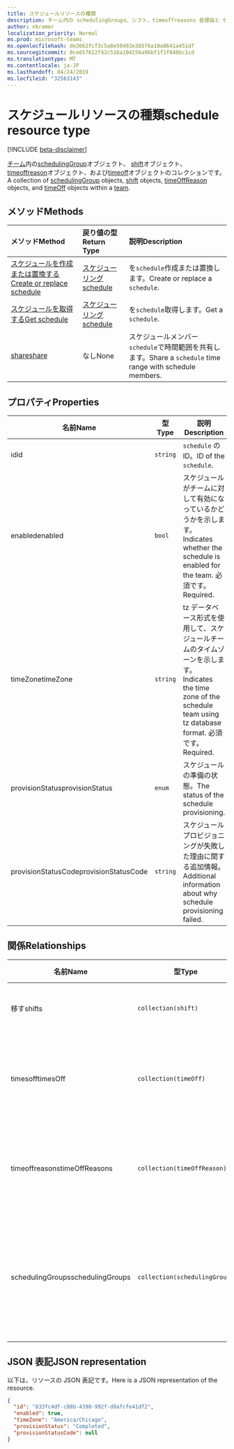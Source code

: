 ```yaml
---
title: スケジュールリソースの種類
description: チーム内の schedulingGroups、シフト、timeoffreasons 各理由と timesoff のコレクション。
author: nkramer
localization_priority: Normal
ms.prod: microsoft-teams
ms.openlocfilehash: de3662fcf3c5a8e50493e365f6a10a8641a451df
ms.sourcegitcommit: 0ce657622f42c510a104156a96bf1f1f040bc1cd
ms.translationtype: MT
ms.contentlocale: ja-JP
ms.lasthandoff: 04/24/2019
ms.locfileid: "32563143"
---
```

# <a name="schedule-resource-type"></a><span data-ttu-id="361f7-103">スケジュールリソースの種類</span><span class="sxs-lookup"><span data-stu-id="361f7-103">schedule resource type</span></span>

[!INCLUDE [beta-disclaimer](../../includes/beta-disclaimer.md)]

<span data-ttu-id="361f7-104">[チーム](../resources/team.md)内の[schedulingGroup](schedulinggroup.md)オブジェクト、 [shift](shift.md)オブジェクト、 [timeoffreason](timeoffreason.md)オブジェクト、および[timeoff](timeoff.md)オブジェクトのコレクションです。</span><span class="sxs-lookup"><span data-stu-id="361f7-104">A collection of [schedulingGroup](schedulinggroup.md) objects, [shift](shift.md) objects, [timeOffReason](timeoffreason.md) objects, and [timeOff](timeoff.md) objects within a [team](../resources/team.md).</span></span> 

## <a name="methods"></a><span data-ttu-id="361f7-105">メソッド</span><span class="sxs-lookup"><span data-stu-id="361f7-105">Methods</span></span>

| <span data-ttu-id="361f7-106">メソッド</span><span class="sxs-lookup"><span data-stu-id="361f7-106">Method</span></span>       | <span data-ttu-id="361f7-107">戻り値の型</span><span class="sxs-lookup"><span data-stu-id="361f7-107">Return Type</span></span>  |<span data-ttu-id="361f7-108">説明</span><span class="sxs-lookup"><span data-stu-id="361f7-108">Description</span></span>|
|:---------------|:--------|:----------|
|[<span data-ttu-id="361f7-109">スケジュールを作成または置換する</span><span class="sxs-lookup"><span data-stu-id="361f7-109">Create or replace schedule</span></span>](../api/team-put-schedule.md) | [<span data-ttu-id="361f7-110">スケジューリング</span><span class="sxs-lookup"><span data-stu-id="361f7-110">schedule</span></span>](schedule.md) | <span data-ttu-id="361f7-111">を`schedule`作成または置換します。</span><span class="sxs-lookup"><span data-stu-id="361f7-111">Create or replace a `schedule`.</span></span>|
|[<span data-ttu-id="361f7-112">スケジュールを取得する</span><span class="sxs-lookup"><span data-stu-id="361f7-112">Get schedule</span></span>](../api/schedule-get.md) | [<span data-ttu-id="361f7-113">スケジューリング</span><span class="sxs-lookup"><span data-stu-id="361f7-113">schedule</span></span>](schedule.md) | <span data-ttu-id="361f7-114">を`schedule`取得します。</span><span class="sxs-lookup"><span data-stu-id="361f7-114">Get a `schedule`.</span></span>|
|[<span data-ttu-id="361f7-115">share</span><span class="sxs-lookup"><span data-stu-id="361f7-115">share</span></span>](../api/schedule-share.md) | <span data-ttu-id="361f7-116">なし</span><span class="sxs-lookup"><span data-stu-id="361f7-116">None</span></span> | <span data-ttu-id="361f7-117">スケジュールメンバー `schedule`で時間範囲を共有します。</span><span class="sxs-lookup"><span data-stu-id="361f7-117">Share a `schedule` time range with schedule members.</span></span>|

## <a name="properties"></a><span data-ttu-id="361f7-118">プロパティ</span><span class="sxs-lookup"><span data-stu-id="361f7-118">Properties</span></span>
|<span data-ttu-id="361f7-119">名前</span><span class="sxs-lookup"><span data-stu-id="361f7-119">Name</span></span>                   |<span data-ttu-id="361f7-120">型</span><span class="sxs-lookup"><span data-stu-id="361f7-120">Type</span></span>           |<span data-ttu-id="361f7-121">説明</span><span class="sxs-lookup"><span data-stu-id="361f7-121">Description</span></span>                                                                                                                                      |
|-----------------------|---------------|-------------------------------------------------------------------------------------------------------------------------------------------------|
| <span data-ttu-id="361f7-122">id</span><span class="sxs-lookup"><span data-stu-id="361f7-122">id</span></span>                    |`string`  |<span data-ttu-id="361f7-123">`schedule` の ID。</span><span class="sxs-lookup"><span data-stu-id="361f7-123">ID of the `schedule`.</span></span>|
| <span data-ttu-id="361f7-124">enabled</span><span class="sxs-lookup"><span data-stu-id="361f7-124">enabled</span></span>               |`bool`    | <span data-ttu-id="361f7-125">スケジュールがチームに対して有効になっているかどうかを示します。</span><span class="sxs-lookup"><span data-stu-id="361f7-125">Indicates whether the schedule is enabled for the team.</span></span> <span data-ttu-id="361f7-126">必須です。</span><span class="sxs-lookup"><span data-stu-id="361f7-126">Required.</span></span>|
| <span data-ttu-id="361f7-127">timeZone</span><span class="sxs-lookup"><span data-stu-id="361f7-127">timeZone</span></span>              |`string`  | <span data-ttu-id="361f7-128">tz データベース形式を使用して、スケジュールチームのタイムゾーンを示します。</span><span class="sxs-lookup"><span data-stu-id="361f7-128">Indicates the time zone of the schedule team using tz database format.</span></span> <span data-ttu-id="361f7-129">必須です。</span><span class="sxs-lookup"><span data-stu-id="361f7-129">Required.</span></span>|
| <span data-ttu-id="361f7-130">provisionStatus</span><span class="sxs-lookup"><span data-stu-id="361f7-130">provisionStatus</span></span>       |`enum`    | <span data-ttu-id="361f7-131">スケジュールの準備の状態。</span><span class="sxs-lookup"><span data-stu-id="361f7-131">The status of the schedule provisioning.</span></span> |
| <span data-ttu-id="361f7-132">provisionStatusCode</span><span class="sxs-lookup"><span data-stu-id="361f7-132">provisionStatusCode</span></span>   |`string`  | <span data-ttu-id="361f7-133">スケジュールプロビジョニングが失敗した理由に関する追加情報。</span><span class="sxs-lookup"><span data-stu-id="361f7-133">Additional information about why schedule provisioning failed.</span></span> |


## <a name="relationships"></a><span data-ttu-id="361f7-134">関係</span><span class="sxs-lookup"><span data-stu-id="361f7-134">Relationships</span></span>
|<span data-ttu-id="361f7-135">名前</span><span class="sxs-lookup"><span data-stu-id="361f7-135">Name</span></span>                   |<span data-ttu-id="361f7-136">型</span><span class="sxs-lookup"><span data-stu-id="361f7-136">Type</span></span>           |<span data-ttu-id="361f7-137">説明</span><span class="sxs-lookup"><span data-stu-id="361f7-137">Description</span></span>                                                                                                                                      |
|-----------------------|---------------|-------------------------------------------------------------------------------------------------------------------------------------------------|
| <span data-ttu-id="361f7-138">移す</span><span class="sxs-lookup"><span data-stu-id="361f7-138">shifts</span></span>   |`collection(shift)`  | <span data-ttu-id="361f7-139">スケジュールのシフト。</span><span class="sxs-lookup"><span data-stu-id="361f7-139">The shifts in the schedule.</span></span> |
| <span data-ttu-id="361f7-140">timesoff</span><span class="sxs-lookup"><span data-stu-id="361f7-140">timesOff</span></span>   |`collection(timeOff)`  | <span data-ttu-id="361f7-141">スケジュールでオフにされた回数のインスタンス。</span><span class="sxs-lookup"><span data-stu-id="361f7-141">The instances of times off in the schedule.</span></span> |
| <span data-ttu-id="361f7-142">timeoffreasons</span><span class="sxs-lookup"><span data-stu-id="361f7-142">timeOffReasons</span></span>   |`collection(timeOffReason)`  | <span data-ttu-id="361f7-143">スケジュールで時間切れがある理由のセット。</span><span class="sxs-lookup"><span data-stu-id="361f7-143">The set of reasons for a time off in the schedule.</span></span> |
| <span data-ttu-id="361f7-144">schedulingGroups</span><span class="sxs-lookup"><span data-stu-id="361f7-144">schedulingGroups</span></span>   |`collection(schedulingGroup)`  | <span data-ttu-id="361f7-145">スケジュールに含まれるユーザーの論理グループ (通常は、役割別)。</span><span class="sxs-lookup"><span data-stu-id="361f7-145">The logical grouping of users in the schedule (usually by role).</span></span> |


## <a name="json-representation"></a><span data-ttu-id="361f7-146">JSON 表記</span><span class="sxs-lookup"><span data-stu-id="361f7-146">JSON representation</span></span>

<span data-ttu-id="361f7-147">以下は、リソースの JSON 表記です。</span><span class="sxs-lookup"><span data-stu-id="361f7-147">Here is a JSON representation of the resource.</span></span>

<!-- {
  "blockType": "resource",
  "keyProperty": "id",
  "@odata.type": "microsoft.graph.schedule"
}-->

```json
{
  "id": "833fc4df-c88b-4398-992f-d8afcfe41df2",
  "enabled": true,
  "timeZone": "America/Chicago",
  "provisionStatus": "Completed",
  "provisionStatusCode": null
}
```


<!-- uuid: 8fcb5dbc-d5aa-4681-8e31-b001d5168d79
2015-10-25 14:57:30 UTC -->
<!--
{
  "type": "#page.annotation",
  "description": "schedule resource",
  "keywords": "",
  "section": "documentation",
  "tocPath": "",
  "suppressions": [
    "Error: /api-reference/beta/resources/schedule.md:\r\n      Exception processing links.\r\n    System.ArgumentException: Link Definition was null. Link text: !INCLUDE [beta-disclaimer](../../includes/beta-disclaimer.md)\r\n      at ApiDoctor.Validation.DocFile.get_LinkDestinations()\r\n      at ApiDoctor.Validation.DocSet.ValidateLinks(Boolean includeWarnings, String[] relativePathForFiles, IssueLogger issues, Boolean requireFilenameCaseMatch, Boolean printOrphanedFiles)"
  ]
}
-->
